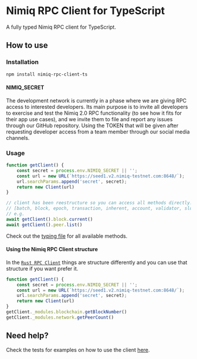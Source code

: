 # Nimiq RPC Client for TypeScript

A fully typed Nimiq RPC client for TypeScript.

## How to use

### Installation

```bash
npm install nimiq-rpc-client-ts
```

#### NIMIQ_SECRET

The development network is currently in a phase where we are giving RPC access to interested developers. Its main purpose is to invite all developers to exercise and test the Nimiq 2.0 RPC functionality (to see how it fits for their app use cases), and we invite them to file and report any issues through our GitHub repository. Using the TOKEN that will be given after requesting developer access from a team member through our social media channels.


### Usage

```typescript
function getClient() {
    const secret = process.env.NIMIQ_SECRET || '';
    const url = new URL(`https://seed1.v2.nimiq-testnet.com:8648/`);
    url.searchParams.append('secret', secret);
    return new Client(url)
}

// client has been reestructure so you can access all methods directly. You can access using:
// [batch, block, epoch, transaction, inherent, account, validator, slots, mempool, stakes, staker, peers, constant, htlc, vesting, zeroKnowledgeProof, logs]
// e.g.
await getClient().block.current()
await getClient().peer.list()
```

Check out the [typing file](./src/index.ts) for all available methods.

#### Using the Nimiq RPC Client structure

In the [`Rust RPC Client`](https://github.com/nimiq/core-rs-albatross/tree/albatross/rpc-server/src/dispatchers) things are structure differently and you can use that structure if you want prefer it.

```typescript
function getClient() {
    const secret = process.env.NIMIQ_SECRET || '';
    const url = new URL(`https://seed1.v2.nimiq-testnet.com:8648/`);
    url.searchParams.append('secret', secret);
    return new Client(url)
}
getClient._modules.blockchain.getBlockNumber()
getClient._modules.network.getPeerCount()
```

## Need help?

Check the tests for examples on how to use the client [here](./src/index.test.ts).